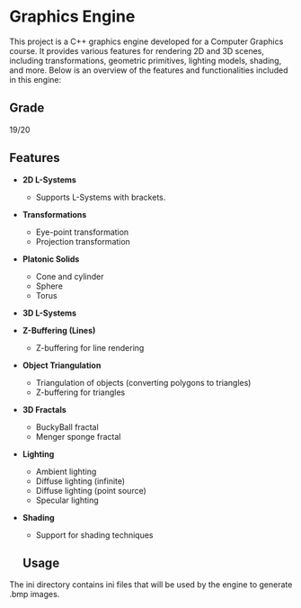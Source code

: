# Graphics Engine

This project is a C++ graphics engine developed for a Computer Graphics course. It provides various features for rendering 2D and 3D scenes, including transformations, geometric primitives, lighting models, shading, and more. Below is an overview of the features and functionalities included in this engine:

## Grade
19/20

## Features

- **2D L-Systems**
  - Supports L-Systems with brackets.

- **Transformations**
  - Eye-point transformation
  - Projection transformation

- **Platonic Solids**
  - Cone and cylinder
  - Sphere
  - Torus

- **3D L-Systems**

- **Z-Buffering (Lines)**
  - Z-buffering for line rendering

- **Object Triangulation**
  - Triangulation of objects (converting polygons to triangles)
  - Z-buffering for triangles

- **3D Fractals**
  - BuckyBall fractal
  - Menger sponge fractal

- **Lighting**
  - Ambient lighting
  - Diffuse lighting (infinite)
  - Diffuse lighting (point source)
  - Specular lighting

- **Shading**
  - Support for shading techniques
 
  ## Usage

The ini directory contains ini files that will be used by the engine to generate .bmp images.
